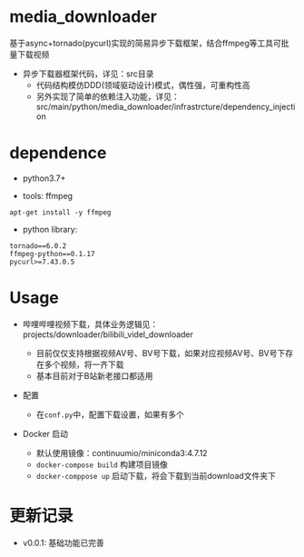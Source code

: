 # media_downloader

基于async+tornado(pycurl)实现的简易异步下载框架，结合ffmpeg等工具可批量下载视频

- 异步下载器框架代码，详见：src目录
    - 代码结构模仿DDD(领域驱动设计)模式，偶性强，可重构性高
    - 另外实现了简单的依赖注入功能，详见：src/main/python/media_downloader/infrastrcture/dependency_injection

# dependence

- python3.7+

- tools: ffmpeg
```
apt-get install -y ffmpeg
```

- python library:
```
tornado==6.0.2
ffmpeg-python==0.1.17
pycurl>=7.43.0.5
```

# Usage

- 哔哩哔哩视频下载，具体业务逻辑见：projects/downloader/bilibili_videl_downloader
    - 目前仅仅支持根据视频AV号、BV号下载，如果对应视频AV号、BV号下存在多个视频，将一齐下载
    - 基本目前对于B站新老接口都适用

- 配置
    - 在`conf.py`中，配置下载设置，如果有多个

- Docker 启动

    - 默认使用镜像：continuumio/miniconda3:4.7.12
    - `docker-compose build` 构建项目镜像
    - `docker-comppose up` 启动下载，将会下载到当前download文件夹下

# 更新记录

- v0.0.1: 基础功能已完善
